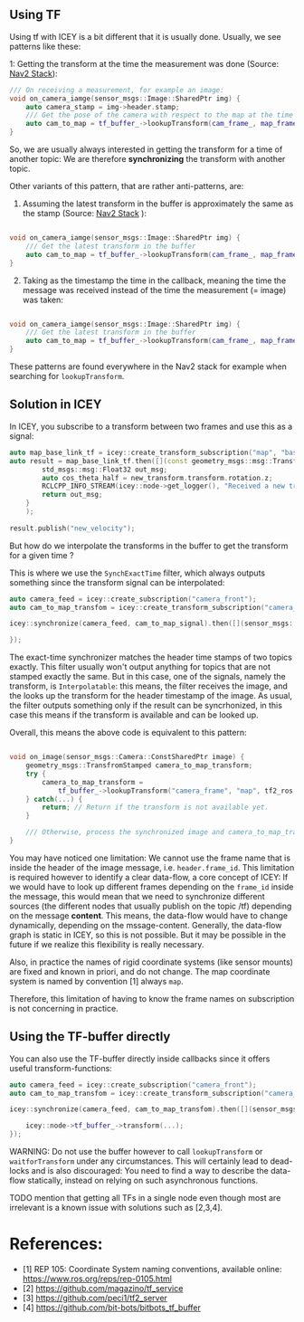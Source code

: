 ## Using TF 

Using tf with ICEY is a bit different that it is usually done. 
Usually, we see patterns like these: 

1: Getting the transform at the time the measurement was done (Source: [Nav2 Stack](https://github.com/ros-navigation/navigation2/blob/main///nav2_amcl/src/amcl_node.cpp#L577)): 
```cpp
/// On receiving a measurement, for example an image:
void on_camera_iamge(sensor_msgs::Image::SharedPtr img) {
    auto camera_stamp = img->header.stamp;
    /// Get the pose of the camera with respect to the map at the time the image was shot:
    auto cam_to_map = tf_buffer_->lookupTransform(cam_frame_, map_frame_, tf2_ros::fromMsg(camera_stamp));
}
```

So, we are usually always interested in getting the transform for a time of another topic: We are therefore **synchronizing** the transform with another topic.


Other variants of this pattern, that are rather anti-patterns, are:

1. Assuming the latest transform in the buffer is approximately the same as the stamp (Source: [Nav2 Stack](https://github.com/ros-navigation/navigation2/blob/main//nav2_costmap_2d/plugins/costmap_filters/keepout_filter.cpp#L177) ):
```cpp

void on_camera_iamge(sensor_msgs::Image::SharedPtr img) {
    /// Get the latest transform in the buffer 
    auto cam_to_map = tf_buffer_->lookupTransform(cam_frame_, map_frame_, tf2::TimePointZero);
}
```


2. Taking as the timestamp the time in the callback, meaning the time the message was received instead of the time the measurement (= image) was taken:
```cpp

void on_camera_iamge(sensor_msgs::Image::SharedPtr img) {
    /// Get the latest transform in the buffer 
    auto cam_to_map = tf_buffer_->lookupTransform(cam_frame_, map_frame_, tf2::TimePointZero);
}
```

These patterns are found everywhere in the Nav2 stack for example when searching for `lookupTransform`.

## Solution in ICEY

In ICEY, you subscribe to a transform between two frames and use this as a signal:

```cpp
auto map_base_link_tf = icey::create_transform_subscription("map", "base_link");
auto result = map_base_link_tf.then([](const geometry_msgs::msg::TransformStamped &new_transform) {
        std_msgs::msg::Float32 out_msg;
        auto cos_theta_half = new_transform.transform.rotation.z;
        RCLCPP_INFO_STREAM(icey::node->get_logger(), "Received a new transform, cos_theta_half was: " << cos_theta_half);
        return out_msg;
    }
    );    
    
result.publish("new_velocity");
```

But how do we interpolate the transforms in the buffer to get the transform for a given time ? 

This is where we use the `SynchExactTime` filter, which always outputs something since the transform signal can be interpolated: 

```cpp
auto camera_feed = icey::create_subscription("camera_front");
auto cam_to_map_transfom = icey::create_transform_subscription("camera_frame", "map");

icey::synchronize(camera_feed, cam_to_map_signal).then([](sensor_msgs::Camera::ConstSharedPtr image, geometry_msgs::TransfromStamped::ConstSharedPtr camera_to_map) {

});

```

The exact-time synchronizer matches the header time stamps of two topics exactly. This filter usually won't output anything for topics that are not stamped exactly the same. But in this case, one of the signals, namely the transform, is `Interpolatable`: this means, the filter receives the image, and the looks up the transform for the header timestamp of the image. As usual, the filter outputs something only if the result can be syncrhonized, in this case this means if the transform is available and can be looked up. 

Overall, this means the above code is equivalent to this pattern:

```cpp

void on_image(sensor_msgs::Camera::ConstSharedPtr image) {
    geometry_msgs::TransfromStamped camera_to_map_transform;
    try {
        camera_to_map_transform = 
            tf_buffer_->lookupTransform("camera_frame", "map", tf2_ros::fromMsg(image->header.stamp));
    } catch(...) {
        return; // Return if the transform is not available yet.
    }

    /// Otherwise, process the synchronized image and camera_to_map_transform ...
}
```

You may have noticed one limitation: We cannot use the frame name that is inside the header of the image message, i.e. `header.frame_id`. This limitation is required however to identify a clear data-flow, a core concept of ICEY: If we would have to look up different frames depending on the `frame_id` inside the message, this would mean that 
we need to synchronize different sources (the different nodes that usually publish on the topic /tf) depending on the message **content**. This means, the data-flow would have to change dynamically, depending on the mssage-content. Generally, the data-flow graph is static in ICEY, so this is not possible. But it may be possible in the future if we realize this flexibility is really necessary.

Also, in practice the names of rigid coordinate systems (like sensor mounts) are fixed and known in priori, and do not change. The map coordinate system is named by convention [1] always `map`. 

Therefore, this limitation of having to know the frame names on subscription is not concerning in practice.

## Using the TF-buffer directly

You can also use the TF-buffer directly inside callbacks since it offers useful transform-functions: 

```cpp
auto camera_feed = icey::create_subscription("camera_front");
auto cam_to_map_transfom = icey::create_transform_subscription("camera_frame", "map");

icey::synchronize(camera_feed, cam_to_map_transfom).then([](sensor_msgs::Camera::ConstSharedPtr image, geometry_msgs::TransfromStamped::ConstSharedPtr camera_to_map_tf) {

    icey::node->tf_buffer_->transform(...);
});

```

WARNING: Do not use the buffer however to call `lookupTransform` or `waitforTransform` under any circumstances. This will certainly lead to dead-locks and is also discouraged: You need to find a way to describe the data-flow statically, instead on relying on such asynchronous functions. 


TODO mention that getting all TFs in a single node even though most are irrelevant is a known issue with solutions such as [2,3,4].


# References: 

- [1] REP 105: Coordinate System naming conventions, available online: https://www.ros.org/reps/rep-0105.html
- [2] https://github.com/magazino/tf_service
- [3] https://github.com/peci1/tf2_server
- [4] https://github.com/bit-bots/bitbots_tf_buffer